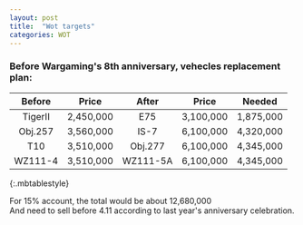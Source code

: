 ```yaml
---
layout: post
title:  "Wot targets"
categories: WOT
---
```


### Before Wargaming's 8th anniversary, vehecles replacement plan:

| Before        | Price     | After     | Price         | Needed    |
| :----:        |:----:     |:----:     |:----:         |:----:     | 
| TigerII       | 2,450,000 | E75       | 3,100,000     | 1,875,000 |
| Obj.257       | 3,560,000 | IS-7      | 6,100,000     | 4,320,000 |
| T10           | 3,510,000 | Obj.277   | 6,100,000     | 4,345,000 |
| WZ111-4       | 3,510,000 | WZ111-5A  | 6,100,000     | 4,345,000 |
{:.mbtablestyle}

For 15% account, the total would be about 12,680,000 <br>
And need to sell before 4.11 according to last year's anniversary celebration.